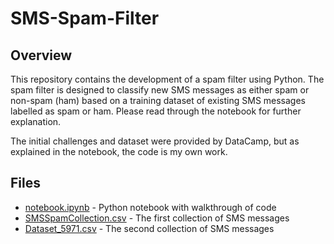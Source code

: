 # SMS-Spam-Filter

## Overview

This repository contains the development of a spam filter using Python. The spam filter is designed to classify new SMS messages as either spam or non-spam (ham) based on a training dataset of existing SMS messages labelled as spam or ham. Please read through the notebook for further explanation.

The initial challenges and dataset were provided by DataCamp, but as explained in the notebook, the code is my own work.

## Files

- [notebook.ipynb](notebook.ipynb) - Python notebook with walkthrough of code
- [SMSSpamCollection.csv](SMSSpamCollection.csv) - The first collection of SMS messages
- [Dataset_5971.csv](Dataset_5971.csv) - The second collection of SMS messages



